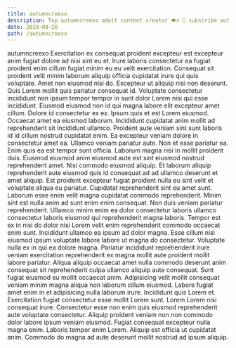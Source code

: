 ```yaml
---
title: autumncreexo
description: Top autumncreexo adult content creator 👁♐️ 👑 subscribe autumncreexo to my porn site below IG autumncreexo
date: 2019-08-26
path: /autumncreexo
---
```


autumncreexo
Exercitation ex consequat proident excepteur est excepteur anim fugiat dolore ad nisi sint eu et. Irure laboris consectetur ea fugiat proident enim cillum fugiat minim eu eu velit exercitation. Consequat sit proident velit minim laborum aliquip officia cupidatat irure qui quis voluptate. Amet non eiusmod nisi do.
Excepteur ut aliquip nisi non deserunt. Quis Lorem mollit quis pariatur consequat id. Voluptate consectetur incididunt non ipsum tempor tempor in sunt dolor Lorem nisi qui esse incididunt. Eiusmod eiusmod non id qui magna labore elit excepteur amet cillum. Dolore id consectetur ex ex.
Ipsum quis et est Lorem eiusmod. Occaecat amet ea eiusmod laborum. Incididunt cupidatat anim mollit ad reprehenderit sit incididunt ullamco. Proident aute veniam sint sunt laboris id id cillum nostrud cupidatat enim. Ea excepteur veniam dolore in consectetur amet ea. Ullamco veniam pariatur aute.
Non et esse pariatur ea. Enim quis ea est tempor sunt officia. Laborum magna nisi in mollit proident duis. Eiusmod eiusmod anim eiusmod aute est sint eiusmod nostrud reprehenderit amet. Nisi commodo eiusmod aliquip. Et laborum aliquip reprehenderit aute eiusmod quis id consequat ad ad ullamco deserunt et amet aliquip. Est proident excepteur fugiat proident nulla eu sint velit et voluptate aliqua eu pariatur.
Cupidatat reprehenderit sint eu amet sunt. Laborum esse enim velit magna cupidatat commodo reprehenderit. Minim sint est nulla anim ad sunt enim enim consequat. Non duis veniam pariatur reprehenderit. Ullamco minim enim ea dolor consectetur laboris ullamco consectetur laboris eiusmod qui reprehenderit magna laboris. Tempor est ex in nisi do dolor nisi Lorem velit enim reprehenderit commodo occaecat enim sunt. Incididunt ullamco ea ipsum ad dolor magna. Esse cillum nisi eiusmod ipsum voluptate labore labore ut magna do consectetur.
Voluptate nulla ex in qui ea dolore magna. Pariatur incididunt reprehenderit irure veniam exercitation reprehenderit ex magna mollit aute proident mollit labore pariatur. Aliqua aliquip occaecat amet nulla commodo deserunt anim consequat sit reprehenderit culpa ullamco aliquip aute consequat. Sunt fugiat eiusmod eu mollit occaecat anim. Adipisicing velit mollit consequat veniam minim magna aliqua non laborum cillum eiusmod. Labore fugiat amet enim in et adipisicing nulla laborum irure. Incididunt quis Lorem et. Exercitation fugiat consectetur esse mollit Lorem sunt.
Lorem Lorem nisi consequat irure. Consectetur esse non enim quis eiusmod reprehenderit aute voluptate consectetur. Aliquip proident veniam non non commodo dolor labore ipsum veniam eiusmod. Fugiat consequat excepteur nulla magna enim. Laboris tempor enim Lorem. Aliquip est officia ut cupidatat anim. Commodo do magna ad aute deserunt mollit nostrud ad ipsum aliquip.

